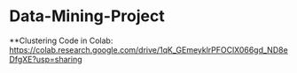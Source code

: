 # Data-Mining-Project

**Clustering Code in Colab: https://colab.research.google.com/drive/1qK_GEmeyklrPFOClX066gd_ND8eDfgXE?usp=sharing
